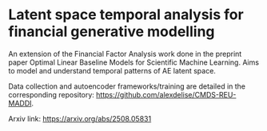 # Latent space temporal analysis for financial generative modelling
An extension of the Financial Factor Analysis work done in the preprint paper Optimal Linear Baseline Models for Scientific Machine Learning. Aims to model and understand temporal patterns 
of AE latent space.

 Data collection and autoencoder frameworks/training are detailed in the corresponding repository: https://github.com/alexdelise/CMDS-REU-MADDI.


Arxiv link: https://arxiv.org/abs/2508.05831

